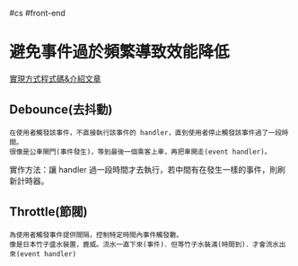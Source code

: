 #cs #front-end 

# 避免事件過於頻繁導致效能降低
[實現方式程式碼&介紹文章]()
## Debounce(去抖動)
	在使用者觸發該事件，不直接執行該事件的 handler，直到使用者停止觸發該事件過了一段時間。
	很像是公車開門(事件發生)，等到最後一個乘客上車，再把車開走(event handler)。

實作方法：讓 handler 過一段時間才去執行，若中間有在發生一樣的事件，則刷新計時器。

## Throttle(節閥)
	為使用者觸發事件提供間隔，控制特定時間內事件觸發數。
	像是日本竹子盛水裝置，鹿威。流水一直下來(事件)．但等竹子水裝滿(時間到)．才會流水出來(event handler)

